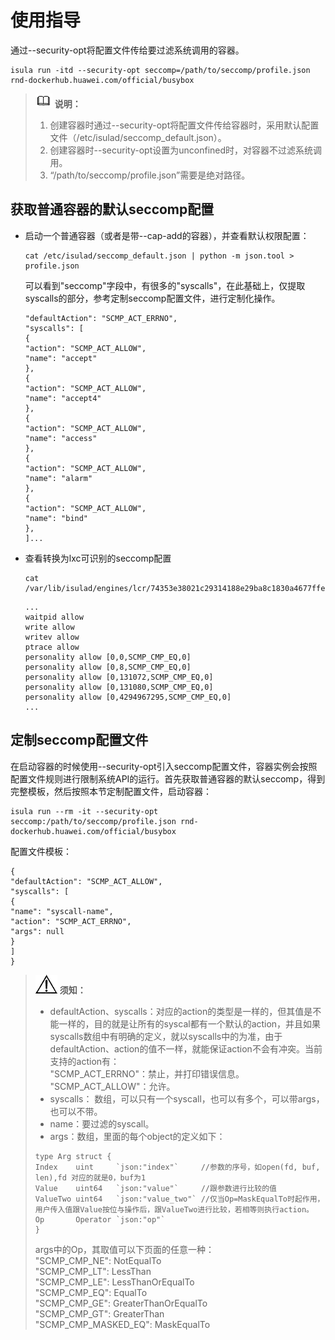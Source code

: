 # 使用指导<a name="ZH-CN_TOPIC_0184808149"></a>

通过--security-opt将配置文件传给要过滤系统调用的容器。

```
isula run -itd --security-opt seccomp=/path/to/seccomp/profile.json rnd-dockerhub.huawei.com/official/busybox
```

>![](public_sys-resources/icon-note.gif) **说明：**   
>1.  创建容器时通过--security-opt将配置文件传给容器时，采用默认配置文件（/etc/isulad/seccomp\_default.json）。  
>2.  创建容器时--security-opt设置为unconfined时，对容器不过滤系统调用。  
>3.  “/path/to/seccomp/profile.json”需要是绝对路径。  

## 获取普通容器的默认seccomp配置<a name="zh-cn_topic_0183112366_section16304185318140"></a>

-   启动一个普通容器（或者是带--cap-add的容器），并查看默认权限配置：

    ```
    cat /etc/isulad/seccomp_default.json | python -m json.tool > profile.json
    ```

    可以看到"seccomp"字段中，有很多的"syscalls"，在此基础上，仅提取syscalls的部分，参考定制seccomp配置文件，进行定制化操作。

    ```
    "defaultAction": "SCMP_ACT_ERRNO",
    "syscalls": [
    {
    "action": "SCMP_ACT_ALLOW",
    "name": "accept"
    },
    {
    "action": "SCMP_ACT_ALLOW",
    "name": "accept4"
    },
    {
    "action": "SCMP_ACT_ALLOW",
    "name": "access"
    },
    {
    "action": "SCMP_ACT_ALLOW",
    "name": "alarm"
    },
    {
    "action": "SCMP_ACT_ALLOW",
    "name": "bind"
    },
    ]...
    ```


-   查看转换为lxc可识别的seccomp配置

    ```
    cat /var/lib/isulad/engines/lcr/74353e38021c29314188e29ba8c1830a4677ffe5c4decda77a1e0853ec8197cd/seccomp
    ```

    ```
    ...
    waitpid allow
    write allow
    writev allow
    ptrace allow
    personality allow [0,0,SCMP_CMP_EQ,0]
    personality allow [0,8,SCMP_CMP_EQ,0]
    personality allow [0,131072,SCMP_CMP_EQ,0]
    personality allow [0,131080,SCMP_CMP_EQ,0]
    personality allow [0,4294967295,SCMP_CMP_EQ,0]
    ...
    ```


## 定制seccomp配置文件<a name="zh-cn_topic_0183112366_section1684042215"></a>

在启动容器的时候使用--security-opt引入seccomp配置文件，容器实例会按照配置文件规则进行限制系统API的运行。首先获取普通容器的默认seccomp，得到完整模板，然后按照本节定制配置文件，启动容器：

```
isula run --rm -it --security-opt seccomp:/path/to/seccomp/profile.json rnd-dockerhub.huawei.com/official/busybox
```

配置文件模板：

```
{
"defaultAction": "SCMP_ACT_ALLOW",
"syscalls": [
{
"name": "syscall-name",
"action": "SCMP_ACT_ERRNO",
"args": null
}
]
}
```

>![](public_sys-resources/icon-notice.gif) **须知：**   
>-   defaultAction、syscalls：对应的action的类型是一样的，但其值是不能一样的，目的就是让所有的syscal都有一个默认的action，并且如果syscalls数组中有明确的定义，就以syscalls中的为准，由于defaultAction、action的值不一样，就能保证action不会有冲突。当前支持的action有：  
>    "SCMP\_ACT\_ERRNO"：禁止，并打印错误信息。  
>    "SCMP\_ACT\_ALLOW"：允许。  
>-   syscalls： 数组，可以只有一个syscall，也可以有多个，可以带args，也可以不带。  
>-   name：要过滤的syscall。  
>-   args：数组，里面的每个object的定义如下：  
>    ```  
>    type Arg struct {  
>    Index    uint     `json:"index"`     //参数的序号，如open(fd, buf, len),fd 对应的就是0，buf为1  
>    Value    uint64   `json:"value"`     //跟参数进行比较的值  
>    ValueTwo uint64   `json:"value_two"` //仅当Op=MaskEqualTo时起作用，用户传入值跟Value按位与操作后，跟ValueTwo进行比较，若相等则执行action。  
>    Op       Operator `json:"op"`  
>    }  
>    ```  
>    args中的Op，其取值可以下页面的任意一种：  
>    "SCMP\_CMP\_NE":  NotEqualTo  
>    "SCMP\_CMP\_LT":  LessThan  
>    "SCMP\_CMP\_LE":  LessThanOrEqualTo  
>    "SCMP\_CMP\_EQ":  EqualTo  
>    "SCMP\_CMP\_GE":  GreaterThanOrEqualTo  
>    "SCMP\_CMP\_GT":  GreaterThan  
>    "SCMP\_CMP\_MASKED\_EQ": MaskEqualTo  

